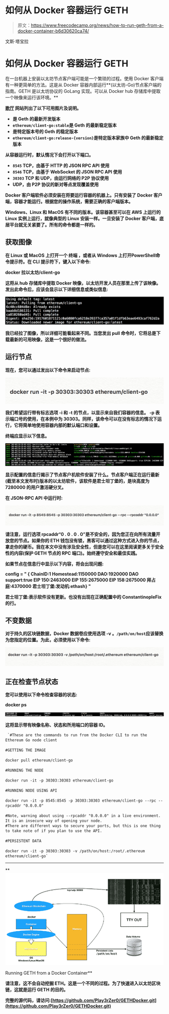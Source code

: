 # 如何从 Docker 容器运行 GETH

> 原文：<https://www.freecodecamp.org/news/how-to-run-geth-from-a-docker-container-b6d30620ca74/>

文斯·塔宝拉

# 如何从 Docker 容器运行 GETH

在一台机器上安装以太坊节点客户端可能是一个繁琐的过程。使用 Docker 客户端有一种更简单的方法。这是从 Docker 容器内部运行**(以太坊-Go)节点客户端的指南。GETH 是以太坊协议的 GoLang 实现。可以从 Docker hub 存储库中提取一个映像来运行该环境。**

**[****歌厅****](https://geth.ethereum.org/) 网站列出了以下可用图片及说明。**

*   **是 Geth 的最新开发版本**
*   **`ethereum/client-go:stable`是 Geth 的最新稳定版本**
*   **是特定版本号的 Geth 的稳定版本**
*   **`ethereum/client-go:release-{version}`是特定版本家族中 Geth 的最新稳定版本**

**从容器运行时，默认情况下会打开以下端口。**

*   **`8545` TCP，由基于 HTTP 的 JSON RPC API 使用**
*   **`8546` TCP，由基于 WebSocket 的 JSON RPC API 使用**
*   **`30303` TCP 和 UDP，由运行网络的 P2P 协议使用**
*   **UDP，由 P2P 协议的新对等点发现覆盖使用**

**Docker 客户端软件必须安装在将要运行容器的机器上。只有安装了 Docker 客户端，容器才能运行。根据您的操作系统，需要正确的客户端版本。**

**Windows、Linux 和 MacOS 有不同的版本。该容器甚至可以在 AWS 上运行的 Linux 实例上运行，就像典型的 Linux 安装一样。一旦安装了 Docker 客户端，底层平台就无关紧要了。所有的命令都是一样的。**

## **获取图像**

**在 Linux 或 MacOS 上打开一个 ******终端****** ，或者从 Windows 上打开******PowerShell******命令提示符。在 CLI 提示符下，键入以下命令:**

******docker 拉以太坊/client-go******

**这将从 hub 存储库中提取 Docker 映像，以太坊开发人员在那里上传了该映像。发出此命令后，应该会显示以下详细信息或类似信息:**

**![image-48](img/aa3fc1f4d3f6f970ed7d83a86aff0c79.png)**

**我已经拉了图像，所以详细可能看起来不同。当您发出 pull 命令时，它将总是下载最新的可用映像，这是一个很好的做法。**

## **运行节点**

**现在，您可以通过发出以下命令来启动节点:**

**![image-49](img/c96b1f75951b01119cb1688eade2af6a.png)**

**我们希望运行带有标志选项 ****-i**** 和 ****-t**** 的节点，以显示来自我们容器的信息。 ****-p**** 表示端口号的使用，在本例中为 30303。同样，该命令可以在没有标志的情况下运行，它将简单地使用容器内部的默认端口和设置。**

**终端应显示以下信息。**

**![image-51](img/c27d87700a29121a83f5355a34ad1b71.png)**

**显示配置的信息行揭示了节点客户机软件安装了什么。节点客户端正在运行最新(截至本文发布时)版本的以太坊软件，该软件是君士坦丁堡的，是块高度为 7280000 的用户激活硬分叉。**

**在 JSON-RPC API 中运行时:**

**![image-52](img/c1d643cf1901924cb96009952d70b3eb.png)**

**请注意，运行选项 rpcaddr“0 . 0 . 0 . 0”是不安全的，因为您正在向所有流量开放您的节点。如果你的 ETH 钱包没有锁，黑客可以通过这种方式进入你的节点，拿走你的硬币。我在本文中没有涉及安全性，但是您可以在这里阅读更多关于安全性的内容(保护 GETH 节点的 RPC 端口)。始终遵守安全和最佳实践。**

**如果节点在信息行中显示以下内容，将会出现问题:**

**config = " { ChainID:1 Homestead:1150000 DAO:1920000 DAO support:true EIP 150:2463000 EIP 155:2675000 EIP 158:2675000 拜占庭:4370000 君士坦丁堡:<nil>发动机:ethash} "</nil>**

**君士坦丁堡:<nil>表示软件没有更新。也没有出现在正确配置中的 ConstantinopleFix 的行。</nil>**

## **不变数据**

**对于持久的区块链数据，Docker 数据卷应使用选项 ****-v**** 。`/path/on/host`应该替换为您指定的位置。为此，必须使用以下命令:**

**![image-54](img/947d6bb414f7357932c0f122c0083b69.png)**

## **正在检查节点状态**

**您可以使用以下命令检查容器的状态:**

******docker ps******

**![image-55](img/4663f91e695162f616df9604521d7050.png)**

**这将显示带有映像名称、状态和所用端口的容器 ID。**

```
 `#These are the commands to run from the Docker CLI to run the Ethereum Go node client

#GETTING THE IMAGE

docker pull ethereum/client-go

#RUNNING THE NODE

docker run -it -p 30303:30303 ethereum/client-go

#RUNNING NODE USING API

docker run -it -p 8545:8545 -p 30303:30303 ethereum/client-go --rpc --rpcaddr "0.0.0.0"

#Note, warning about using --rpcaddr "0.0.0.0" in a live environment. It is an insecure way of opening your node.
#There are different ways to secure your ports, but this is one thing to take note of if you plan to use the API.

#PERSISTENT DATA

docker run -it -p 30303:30303 -v /path/on/host:/root/.ethereum ethereum/client-go`
```

* * *

**![image-56](img/27058578fa8976f92eeb36ad6b529cbf.png)

Running GETH from a Docker Container** 

**请注意，这不会自动挖掘 ETH。这是一个不同的过程。为了快速进入以太坊区块链，这就是运行 GETH 的目的。**

**完整的源代码，请访问:[https://github.com/Play3rZer0/GETHDocker.git](https://github.com/Play3rZer0/GETHDocker.git)**